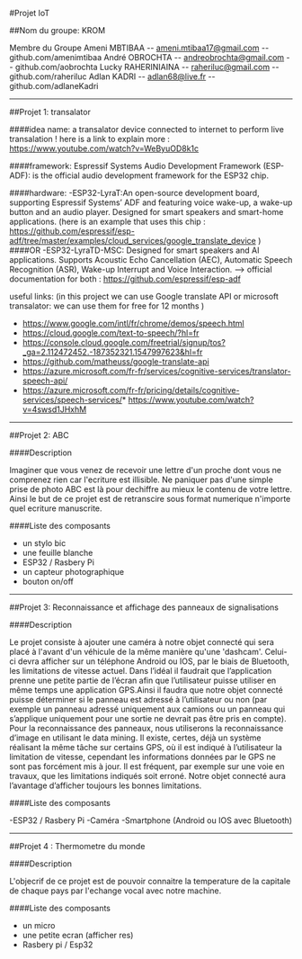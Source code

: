 #Projet IoT

##Nom du groupe: KROM

Membre du Groupe
Ameni MBTIBAA -- ameni.mtibaa17@gmail.com -- github.com/amenimtibaa
André OBROCHTA -- andreobrochta@gmail.com -- github.com/aobrochta
Lucky RAHERINIAINA -- raheriluc@gmail.com -- github.com/raheriluc
Adlan KADRI -- adlan68@live.fr -- github.com/adlaneKadri

-----------------------------------------------------------------------------------------------------------------------------------

##Projet 1: transalator

####idea name: 
a transalator device connected to internet to perform live transalation ! 
here is a link to explain more : https://www.youtube.com/watch?v=WeByuOD8k1c
 
####framework:
Espressif Systems Audio Development Framework (ESP-ADF): is the official audio development framework for the ESP32 chip.
 
####hardware:
  -ESP32-LyraT:An open-source development board, supporting Espressif Systems’ ADF and featuring voice wake-up, a wake-up button and an audio player.         Designed for smart speakers and smart-home applications.
    (here is an example that uses this chip : https://github.com/espressif/esp-adf/tree/master/examples/cloud_services/google_translate_device )
####OR
  -ESP32-LyraTD-MSC: Designed for smart speakers and AI applications. Supports Acoustic Echo Cancellation (AEC), Automatic Speech Recognition (ASR),         Wake-up Interrupt and Voice Interaction.
--> official documentation for both : https://github.com/espressif/esp-adf 
 
useful links: (in this project we can use Google translate API or microsoft transalator: we can use them for free for 12 months )
 
* https://www.google.com/intl/fr/chrome/demos/speech.html
* https://cloud.google.com/text-to-speech/?hl=fr
* https://console.cloud.google.com/freetrial/signup/tos?_ga=2.112472452.-187352321.1547997623&hl=fr
* https://github.com/matheuss/google-translate-api
* https://azure.microsoft.com/fr-fr/services/cognitive-services/translator-speech-api/
* https://azure.microsoft.com/fr-fr/pricing/details/cognitive-services/speech-services/* https://www.youtube.com/watch?v=4swsd1JHxhM
 
------------------------------------------------------------------------------------------------------------------------------------

##Projet 2: ABC

####Description

Imaginer que vous venez de recevoir une lettre d'un proche dont vous ne comprenez rien 
car l'ecriture est illisible. Ne paniquer pas d'une simple prise de photo ABC est là pour 
dechiffre au mieux le contenu de votre lettre. 
Ainsi le but de ce projet est de retranscire sous format numerique n'importe quel ecriture manuscrite.

####Liste des composants

- un stylo bic
- une feuille blanche
- ESP32 / Rasbery Pi 
- un capteur photographique
- bouton on/off

-----------------------------------------------------------------------------------------------------------------------------------

##Projet 3: Reconnaissance et affichage des panneaux de signalisations 

####Description

Le projet consiste à ajouter une caméra à notre objet connecté qui sera placé à l'avant d'un véhicule de la 
même manière qu'une 'dashcam'. Celui-ci devra afficher sur un téléphone Android ou IOS, par le biais de Bluetooth, 
les limitations de vitesse actuel. Dans l’idéal il faudrait que l’application prenne une petite partie de l’écran 
afin que l’utilisateur puisse utiliser en même temps une application GPS.Ainsi il faudra que notre objet connecté 
puisse déterminer si le panneau est adressé à l’utilisateur ou non (par exemple un panneau adressé uniquement aux 
camions ou un panneau qui s’applique uniquement pour une sortie ne devrait pas être pris en compte).
Pour la reconnaissance des panneaux, nous utiliserons la reconnaissance d’image en utilisant le data mining. 
Il existe, certes, déjà un système réalisant la même tâche sur certains GPS, où il est indiqué à l’utilisateur 
la limitation de vitesse, cependant les informations données par le GPS ne sont pas forcément mis à jour. 
Il est fréquent, par exemple sur une voie en travaux, que les limitations indiqués soit erroné.
Notre objet connecté aura l’avantage d’afficher toujours les bonnes limitations.

####Liste des composants

-ESP32 / Rasbery Pi
-Caméra
-Smartphone (Android ou IOS avec Bluetooth)

--------------------------------------------------------------------------------------------------------------------------------------
 ##Projet 4 : Thermometre du monde

####Description 

L'objecrif de ce projet est de pouvoir connaitre la temperature de la capitale de chaque pays 
par l'echange vocal avec notre machine.

####Liste des composants
- un micro
- une petite ecran (afficher res)
- Rasbery pi / Esp32
